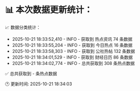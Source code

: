 📊 本次数据更新统计：
==========================

📈 数据分类统计：
- 2025-10-21 18:33:52,410 - INFO - 获取到 热点资讯 74 条数据
- 2025-10-21 18:33:55,204 - INFO - 获取到 今日热点 16 条数据
- 2025-10-21 18:33:58,303 - INFO - 获取到 公社热帖 132 条数据
- 2025-10-21 18:34:01,529 - INFO - 获取到 财经日历 86 条数据
- 2025-10-21 18:34:02,774 - INFO - 总共获取到 308 条热点数据

✅ 总共获取到 - 条热点数据

🕐 更新时间: 2025-10-21 18:34:03
